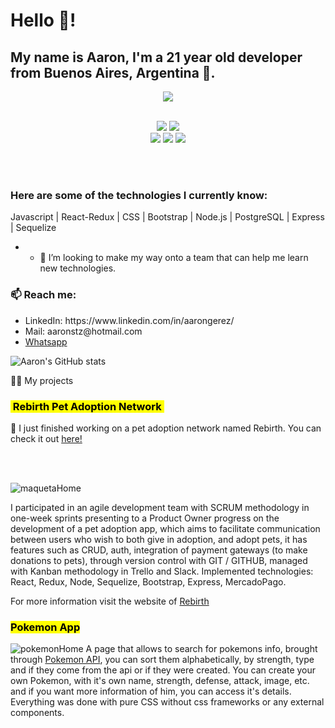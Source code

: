 <div>
  <h1>Hello 🧐!</h1>
  <h2>My name is Aaron, I'm a 21 year old developer from Buenos Aires, Argentina 🧉.</h2>
  <div align ="center">
    <img src= "https://user-images.githubusercontent.com/99607710/184950157-bc1aa440-ff63-4952-a984-dee24408ede1.png"/>
  </div>
  
  
  <br>
<p align="center"> <img src="https://img.shields.io/badge/html5%20-%23E34F26.svg?&style=for-the-badge&logo=html5&logoColor=white"/> <img src="https://img.shields.io/badge/css3%20-%231572B6.svg?&style=for-the-badge&logo=css3&logoColor=white"/><br>
 <img src="https://img.shields.io/badge/node.js%20-%2343853D.svg?&style=for-the-badge&logo=node.js&logoColor=white"/> <img src="https://img.shields.io/badge/javascript%20-%23323330.svg?&style=for-the-badge&logo=javascript&logoColor=%23F7DF1E"/> <img src="https://img.shields.io/badge/git%20-%23F05033.svg?&style=for-the-badge&logo=git&logoColor=white"/> <br><br>
</p>
<br>
  <h3>Here are some of the technologies I currently know:</h3>
  <p>Javascript | React-Redux | CSS | Bootstrap | Node.js | PostgreSQL | Express | Sequelize </p>
</div>

- - 👯 I’m looking to make my way onto a team that can help me learn new technologies.
<h3>📫 Reach me: </h3>
<ul>
  <li> LinkedIn: https://www.linkedin.com/in/aarongerez/ </li>
  <li>Mail: aaronstz@hotmail.com</li>
<li><a href="https://wa.link/irwezy" target="blank">Whatsapp</a></li>
 </ul>

![Aaron's GitHub stats](https://github-readme-stats.vercel.app/api?username=aaronstz&show_icons=true&theme=radical)

👨‍💻 My projects

<h3><mark>&nbsp;Rebirth Pet Adoption Network&nbsp;</mark></h3>
🔭 I just finished working on a pet adoption network named Rebirth. You can check it out <a href="https://frontend-rebirth.vercel.app">here!</a>

<br></br>

![maquetaHome](https://user-images.githubusercontent.com/99422691/184731109-f6da40b9-9c55-45d0-a55b-324aef70b15f.png)

I participated in an agile development team with SCRUM methodology in one-week sprints presenting to a Product Owner progress on the development of a pet adoption app, which aims to facilitate communication between users who wish to both give in adoption, and adopt pets, it has features such as CRUD, auth, integration of payment gateways (to make donations to pets), through version control with GIT / GITHUB, managed with Kanban methodology in Trello and Slack.
Implemented technologies: React, Redux, Node, Sequelize, Bootstrap, Express, MercadoPago.

For more information visit the website of <a href="https://frontend-rebirth.vercel.app/" target="blank">Rebirth</a>


<h3><mark>Pokemon App</mark></h3>

![pokemonHome](https://ucarecdn.com/76c32236-8734-4054-b11c-a5abda8d5fdf/)
A page that allows to search for pokemons info, brought through <a href="https://pokeapi.co/docs/v2">Pokemon API</a>, you can sort them alphabetically, by strength, type and if they come from the api or if they were created.
You can create your own Pokemon, with it's own name, strength, defense, attack, image, etc. and if you want more information of him, you can access it's details.
Everything was done with pure CSS without css frameworks or any external components.

